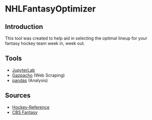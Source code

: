 # NHLFantasyOptimizer

## Introduction

This tool was created to help aid in selecting the optimal lineup for your fantasy hockey team week in, week out. 

## Tools

- [JupyterLab](https://jupyter.org/install)
- [Gazpacho](https://pypi.org/project/gazpacho/) (Web Scraping)
- [pandas](https://pandas.pydata.org/) (Analysis)


## Sources

- [Hockey-Reference](https://www.hockey-reference.com/analytics/)
- [CBS Fantasy](https://www.cbssports.com/fantasy/hockey/stats)
